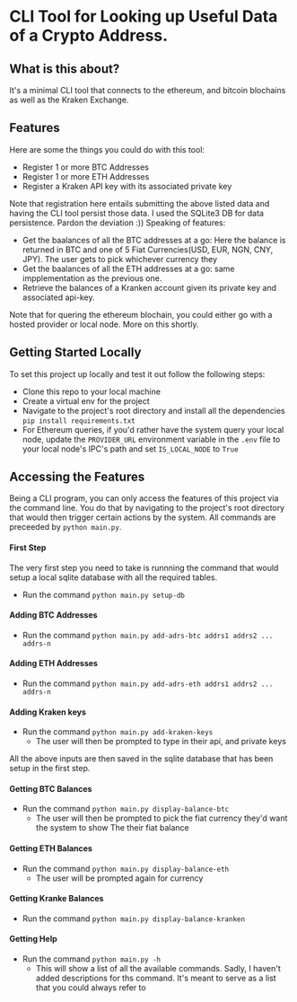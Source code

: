 <h1>
	CLI Tool for Looking up Useful Data of a Crypto Address.
</h1>

## What is this about?
It's a minimal CLI tool that connects to the ethereum, and bitcoin blochains as well as the Kraken Exchange.

## Features 
Here are some the things you could do with this tool:
- Register 1 or more BTC Addresses
- Register 1 or more ETH Addresses
- Register a Kraken API key with its associated private key

Note that registration here entails submitting the above listed data and having the CLI
tool persist those data. I used the SQLite3 DB for data persistence. Pardon the deviation :))
Speaking of features:

- Get the baalances of all the BTC addresses at a go: Here the balance is returned in BTC and one of 5 Fiat Currencies(USD, EUR, NGN, CNY, JPY). The user gets to pick whichever currency they
- Get the baalances of all the ETH addresses at a go: same impplementation as the previous one.
- Retrieve the balances of a Kranken account given its private key and associated api-key.

Note that for quering the ethereum blochain, you could either go with a hosted provider or local node. More on this shortly.


## Getting Started Locally
To set this project up locally and test it out follow the following steps:
- Clone this repo to your local machine
- Create a virtual env for the project
- Navigate to the project's root directory and install all the dependencies `pip install requirements.txt`
- For Ethereum queries, if you'd rather have the system query your local node, update the `PROVIDER_URL` environment variable in the `.env` file to your local node's IPC's path and set `IS_LOCAL_NODE` to `True`


## Accessing the Features
Being a CLI program, you can only access the features of this project via the command line.
You do that by navigating to the project's root directory that would then trigger certain
actions by the system. All commands are preceeded by `python main.py`.

#### First Step
The very first step you need to take is runnning the command that would setup a local sqlite
database with all the required tables.
- Run the command `python main.py setup-db`

#### Adding BTC Addresses
- Run the command `python main.py add-adrs-btc addrs1 addrs2 ... addrs-n`

#### Adding ETH Addresses
- Run the command `python main.py add-adrs-eth addrs1 addrs2 ... addrs-n`

#### Adding Kraken keys
- Run the command `python main.py add-kraken-keys`
    - The user will then be prompted to type in their api, and private keys

All the above inputs are then saved in the sqlite database that has been setup in the first step.

#### Getting  BTC Balances
- Run the command `python main.py display-balance-btc`
    - The user will then be prompted to pick the fiat currency they'd want the system to show
    The their fiat balance

#### Getting ETH Balances
- Run the command `python main.py display-balance-eth`
    - The user will be prompted again for currency

#### Getting Kranke Balances
- Run the command `python main.py display-balance-kranken`

#### Getting Help
- Run the command `python main.py -h` 
    - This will show a list of all the available commands. Sadly, I haven't added descriptions for ths command. It's meant to serve as a list that you could always refer to

